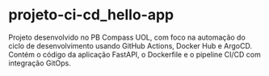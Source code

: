 # projeto-ci-cd_hello-app
Projeto desenvolvido no PB Compass UOL, com foco na automação do ciclo de desenvolvimento usando GitHub Actions, Docker Hub e ArgoCD. Contém o código da aplicação FastAPI, o Dockerfile e o pipeline CI/CD com integração GitOps.
